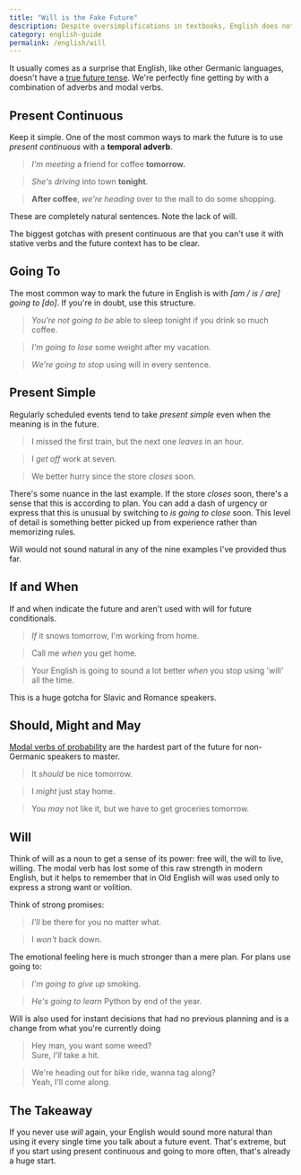 ```yaml
---
title: "Will is the Fake Future"
description: Despite oversimplifications in textbooks, English does not have a true future tense and many learners overuse will
category: english-guide
permalink: /english/will
---
```


It usually comes as a surprise that English, like other Germanic languages, doesn't have a [true future tense][tft].  We're perfectly fine getting by with a combination of adverbs and modal verbs.

## Present Continuous

Keep it simple. One of the most common ways to mark the future is to use *present continuous* with a **temporal adverb**.

> *I'm meeting* a friend for coffee **tomorrow.**  

> *She's driving* into town **tonight**.  

> **After coffee**, *we're heading* over to the mall to do some shopping.

These are completely natural sentences. Note the lack of will.

The biggest gotchas with present continuous are that you can't use it with stative verbs and the future context has to be clear.

## Going To

The most common way to mark the future in English is with *[am / is / are] going to [do]*. If you're in doubt, use this structure.


> *You're not going to be* able to sleep tonight if you drink so much coffee.

> *I'm going to lose* some weight after my vacation.

> *We're going to stop* using will in every sentence.

## Present Simple

Regularly scheduled events tend to take *present simple* even when the meaning is in the future.

> I missed the first train, but the next one *leaves* in an hour.

> I *get off* work at seven.

> We better hurry since the store *closes* soon.

There's some nuance in the last example. If the store *closes* soon, there's a sense that this is according to plan. You can add a dash of urgency or express that this is unusual by switching to *is going to close* soon. This level of detail is something better picked up from experience rather than memorizing rules.  

Will would not sound natural in any of the nine examples I've provided thus far.

## If and When

If and when indicate the future and aren't used with will for future conditionals.

> *If* it snows tomorrow, I'm working from home.

> Call me *when* you get home.

> Your English is going to sound a lot better *when* you stop using 'will' all the time.

This is a huge gotcha for Slavic and Romance speakers.

## Should, Might and May

[Modal verbs of probability][mvp] are the hardest part of the future for non-Germanic speakers to master.

> It *should* be nice tomorrow.

> I *might* just stay home.

> You *may* not like it, but we have to get groceries tomorrow.

## Will

Think of will as a noun to get a sense of its power: free will, the will to live, willing. The modal verb has lost some of this raw strength in modern English, but it helps to remember that in Old English will was used only to express a strong want or volition.

Think of strong promises:

> *I'll* be there for you no matter what.

>  I *won't* back down.

The emotional feeling here is much stronger than a mere plan. For plans use going to:

> *I'm going to give up* smoking.

> *He's going to learn* Python by end of the year.

Will is also used for instant decisions that had no previous planning and is a change from what you're currently doing

> Hey man, you want some weed?  
> Sure, *I'll* take a hit.

> We're heading out for bike ride, wanna tag along?  
> Yeah, I'll come along.

## The Takeaway

If you never use *will* again, your English would sound more natural than using it every single time you talk about a future event. That's extreme, but if you start using present continuous and going to more often, that's already a huge start.

[tft]: https://en.wikipedia.org/wiki/Future_tense#Germanic_languages
[mvp]: /english/modal-verbs-probability-inference
